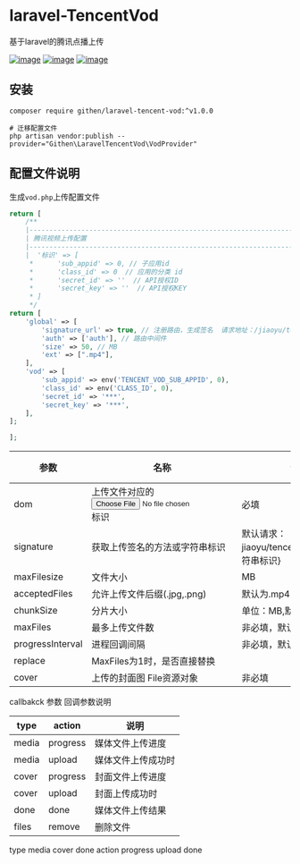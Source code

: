 # laravel-TencentVod
基于laravel的腾讯点播上传


[![image](https://img.shields.io/github/stars/jiaoyu-cn/laravel-tencent-vod)](https://github.com/jiaoyu-cn/laravel-tencent-vod/stargazers)
[![image](https://img.shields.io/github/forks/jiaoyu-cn/laravel-tencent-vod)](https://github.com/jiaoyu-cn/laravel-tencent-vod/network/members)
[![image](https://img.shields.io/github/issues/jiaoyu-cn/laravel-tencent-vod)](https://github.com/jiaoyu-cn/laravel-tencent-vod/issues)

## 安装

```shell
composer require githen/laravel-tencent-vod:^v1.0.0

# 迁移配置文件
php artisan vendor:publish --provider="Githen\LaravelTencentVod\VodProvider"
```
## 配置文件说明
生成`vod.php`上传配置文件
```php
return [
    /**
    |--------------------------------------------------------------------------
    | 腾讯视频上传配置
    |--------------------------------------------------------------------------
    |  '标识' => [
     *      'sub_appid' => 0, // 子应用id
     *      'class_id' => 0  // 应用的分类 id
     *      'secret_id' => ''  // API授权ID
     *      'secret_key' => ''  // API授权KEY
     * ]
     */
return [
    'global' => [
        'signature_url' => true, // 注册路由，生成签名  请求地址：/jiaoyu/tencent/vod/sign/{标识}
        'auth' => ['auth'], // 路由中间件
        'size' => 50, // MB
        'ext' => [".mp4"],
    ],
    'vod' => [
        'sub_appid' => env('TENCENT_VOD_SUB_APPID', 0),
        'class_id' => env('CLASS_ID', 0),
        'secret_id' => '***',
        'secret_key' => '***',
    ],
];

];

```


| 参数               | 名称                       | 说明                                   | 备注       |
|------------------|--------------------------|--------------------------------------|---------------|
| dom              | 上传文件对应的<input type=file>标识 | 必填                                   |      |
| signature        | 获取上传签名的方法或字符串标识   | 默认请求：jiaoyu/tencent/vod/sign/{字符串标识} | |
| maxFilesize      | 文件大小                     | MB                                   |  |
| acceptedFiles    | 允许上传文件后缀(.jpg,.png)      | 默认为.mp4                              |   |
| chunkSize        | 分片大小                     | 单位：MB,默认2MB                          |     |
| maxFiles         | 最多上传文件数                  | 非必填，默认：1                             |    |
| progressInterval | 进程回调间隔                   | 非必填，默认：200ms                         |    |
| replace          | MaxFiles为1时，是否直接替换       |                                      |    |
| cover            | 上传的封面图 File资源对象          | 非必填                                  |       |


callbakck 参数
回调参数说明

| type  | action   | 说明        |
|-------|----------|-----------|
| media | progress | 媒体文件上传进度  |
| media | upload   | 媒体文件上传成功时 |
| cover | progress | 封面文件上传进度  |
| cover | upload   | 封面上传成功时   |
| done  | done     | 媒体文件上传结果  |
| files | remove   | 删除文件      |

type  media cover  done
action  progress upload  done
